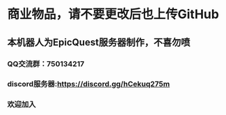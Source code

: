# 商业物品，请不要更改后也上传GitHub
## 本机器人为EpicQuest服务器制作，不喜勿喷
### QQ交流群：750134217
### discord服务器:https://discord.gg/hCekuq275m
### 欢迎加入
